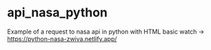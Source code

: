 # api_nasa_python
Example of a request to nasa api in python with HTML basic
watch -> https://python-nasa-zwiva.netlify.app/